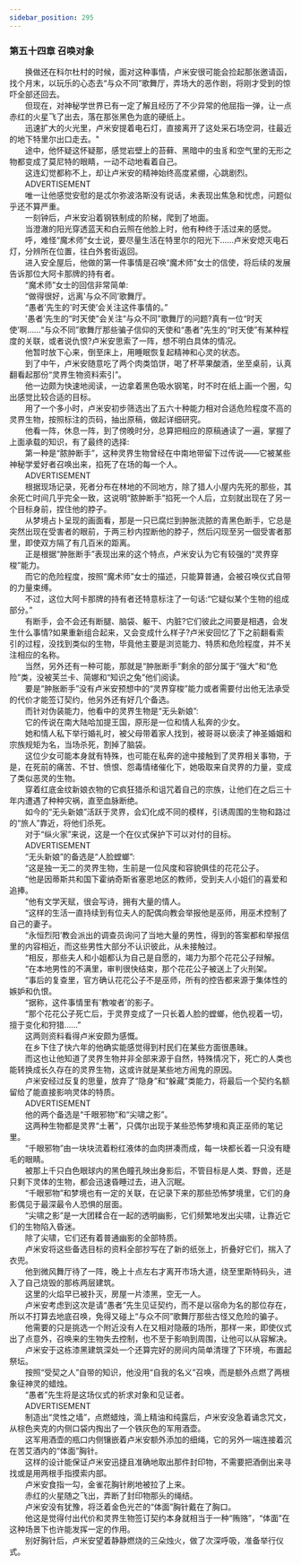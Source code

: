 ```yaml
---
sidebar_position: 295
---
```

### 第五十四章 召唤对象  


　　换做还在科尔杜村的时候，面对这种事情，卢米安很可能会捡起那张邀请函，找个月末，以玩乐的心态去“与众不同”歌舞厅，弄场大的恶作剧，将刚才受到的惊吓全部还回去。  
　　但现在，对神秘学世界已有一定了解且经历了不少异常的他屈指一弹，让一点赤红的火星飞了出去，落在那张黑色为底的硬纸上。  
　　迅速扩大的火光里，卢米安提着电石灯，直接离开了这处采石场空洞，往最近的地下特里尔出口走去。"  
　　途中，他怀疑这怀疑那，感觉岩壁上的苔藓、黑暗中的虫豸和空气里的无形之物都变成了莫尼特的眼睛，一动不动地看着自己。  
　　这连幻觉都称不上，却让卢米安的精神始终高度紧绷，心跳剧烈。  
　　ADVERTISEMENT  
　　唯一让他感觉安慰的是忒尔弥波洛斯没有说话，未表现出焦急和忧虑，问题似乎还不算严重。  
　　一刻钟后，卢米安沿着钢铁制成的阶梯，爬到了地面。  
　　当澄澈的阳光穿透蓝天和白云照在他脸上时，他有种终于活过来的感觉。  
　　呼，难怪“魔术师”女士说，要尽量生活在特里尔的阳光下……卢米安熄灭电石灯，分辨所在位置，往白外套街返回。  
　　进入安全屋后，他做的第一件事情是召唤“魔术师”女士的信使，将后续的发展告诉那位大阿卡那牌的持有者。  
　　“魔术师”女士的回信非常简单:  
　　“做得很好，远离'与众不同’歌舞厅。  
　　“愚者’先生的'时天使’会关注这件事情的。”  
　　'愚者’先生的“时天使”会关注“与众不同”歌舞厅的问题?真有一位“时天使’啊……“与众不同”歌舞厅那些骗子信仰的天使和“愚者”先生的“时天使”有某种程度的关联，或者说仇恨?卢米安思索了一阵，想不明白具体的情况。  
　　他暂时放下心来，倒至床上，用睡眠恢复起精神和心灵的状态。  
　　到了中午，卢米安随意吃了两个肉类馅饼，喝了杯苹果酸酒，坐至桌前，认真翻看起那份“灵界生物资料索引”。  
　　他一边颇为快速地阅读，一边拿着黑色吸水钢笔，时不时在纸上画一个圈，勾出感觉比较合适的目标。  
　　用了一个多小时，卢米安初步筛选出了五六十种能力相对合适危险程度不高的灵界生物，按照标注的页码，抽出原稿，做起详细研究。  
　　他看一阵，休息一阵，到了傍晚时分，总算把相应的原稿通读了一遍，掌握了上面承载的知识，有了最终的选择:  
　　第一种是“脓肿断手”，这种灵界生物曾经在中南地带留下过传说——它被某些神秘学爱好者召唤出来，掐死了在场的每一个人。  
　　ADVERTISEMENT  
　　根据现场记录，死者分布在林地的不同地方，除了猎人小屋内先死的那些，其余死亡时间几乎完全一致，这说明“脓肿断手”掐死一个人后，立刻就出现在了另一个目标身前，捏住他的脖子。  
　　从梦境占卜呈现的画面看，那是一只已腐烂到肿胀流脓的青黑色断手，它总是突然出现在受害者的眼前，于两三秒内捏断他的脖子，然后闪现至另一個受害者那里，即使双方隔了有几百米的距离。  
　　正是根据“肿胀断手”表现出来的这个特点，卢米安认为它有较强的“灵界穿梭”能力。  
　　而它的危险程度，按照“魔术师”女士的描述，只能算普通，会被召唤仪式自带的力量束缚。  
　　不过，这位大阿卡那牌的持有者还特意标注了一句话:“它疑似某个生物的组成部分。”  
　　有断手，会不会还有断腿、脑袋、躯干、内脏?它们彼此之间要是相遇，会发生什么事情?如果重新组合起来，又会变成什么样子?卢米安回忆了下之前翻看索引的过程，没找到类似的生物，毕竟他主要是浏览能力、特质和危险程度，并不关注相应的名称。  
　　当然，另外还有一种可能，那就是“肿胀断手”剩余的部分属于“强大”和“危险”类，没被芙兰卡、简娜和“知识之兔”他们阅读。  
　　要是“肿胀断手”没有卢米安预想中的“灵界穿梭”能力或者需要付出他无法承受的代价才能签订契约，他另外还有好几个备选。  
　　而针对伪装能力，他看中的灵界生物是“无头新娘”:  
　　它的传说在南大陆哈加提王国，原形是一位和情人私奔的少女。  
　　她和情人私下举行婚礼时，被父母带着家人找到，被哥哥以亵渎了神圣婚姻和宗族规矩为名，当场杀死，割掉了脑袋。  
　　这位少女可能本身就有特殊，也可能在私奔的途中接触到了灵界相关事物，于是，在死前的痛苦、不甘、愤恨、怨毒情绪催化下，她吸取来自灵界的力量，变成了类似恶灵的生物。  
　　穿着红底金纹新娘衣物的它疯狂猎杀和诅咒着自己的宗族，让他们在之后三十年内遭遇了种种灾祸，直至血脉断绝。  
　　如今的“无头新娘”活跃于灵界，会幻化成不同的模样，引诱周围的生物和路过的“旅人”靠近，将他们杀死。  
　　对于“纵火家”来说，这是一个在仪式保护下可以对付的目标。  
　　ADVERTISEMENT  
　　“无头新娘”的备选是“人脸螳螂”:  
　　“这是独一无二的灵界生物，生前是一位风度和容貌俱佳的花花公子。  
　　“他是因蒂斯共和国下霍纳奇斯省塞恩地区的教师，受到夫人小姐们的喜爱和追捧。  
　　“他有文学天赋，很会写诗，拥有大量的情人。  
　　“这样的生活一直持续到有位夫人的配偶向教会举报他是巫师，用巫术控制了自己的妻子。  
　　“永恒烈阳’教会派出的调查员询问了当地大量的男性，得到的答案都和举报信里的内容相近，而这些男性大部分不认识彼此，从未接触过。  
　　“相反，那些夫人和小姐都认为自己是自愿的，竭力为那个花花公子辩解。  
　　“在本地男性的不满里，审判很快结束，那个花花公子被送上了火刑架。  
　　“事后的复查里，官方确认花花公子不是巫师，所有的控告都来源于集体性的嫉妒和仇恨。  
　　“据称，这件事情里有'教唆者’的影子。  
　　“那个花花公子死亡后，于灵界变成了一只长着人脸的螳螂，他仇视着一切，擅于变化和狩猎……”  
　　这两则资料看得卢米安颇为感慨。  
　　在乡下住了快六年的他确实能感觉得到村民们在某些方面很愚昧。  
　　而这也让他知道了灵界生物并非全部来源于自然，特殊情况下，死亡的人类也能转换成长久存在的灵界生物，这或许就是某些地方闹鬼的原因。  
　　卢米安经过反复的思量，放弃了“隐身”和“躲藏”类能力，将最后一个契约名额留给了能直接影响灵体的特质。  
　　ADVERTISEMENT  
　　他的两个备选是“千眼邪物”和“尖啸之影”。  
　　这两种生物都是灵界“土著”，只偶尔出现于某些恐怖梦境和真正巫师的笔记里。  
　　“千眼邪物”由一块块流着粉红液体的血肉拼凑而成，每一块都长着一只没有睫毛的眼睛。  
　　被那上千只白色眼球内的黑色瞳孔映出身影后，不管目标是人类、野兽，还是只剩下灵体的生物，都会迅速昏睡过去，进入沉眠。  
　　“千眼邪物”和梦境也有一定的关联，在记录下来的那些恐怖梦境里，它们的身影偶见于最深最令人恐惧的层面。  
　　“尖啸之影”是一大团糅合在一起的透明幽影，它们频繁地发出尖啸，让靠近它们的生物陷入昏迷。  
　　除了尖啸，它们还有着普通幽影的全部特质。  
　　卢米安将这些备选目标的资料全部抄写在了新的纸张上，折叠好它们，揣入了衣兜。  
　　他到微风舞厅待了一阵，晚上十点左右才离开市场大道，绕至里斯特码头，进入了自己烧毁的那栋两层建筑。  
　　这里的火焰早已被扑灭，房屋一片漆黑，空无一人。  
　　卢米安考虑到这次是请“愚者”先生见证契约，而不是以宿命为名的那位存在，所以不打算去地底召唤，免得又碰上“与众不同”歌舞厅那些古怪又危险的骗子。  
　　他需要的只是挑选一个附近没有人在又相对隐蔽的场所，那样一来，即使仪式出了点意外，召唤来的生物失去控制，也不至于影响到周围，让他可以从容解决。  
　　卢米安于这栋漆黑建筑深处一个还算完好的房间内简单清理了下环境，布置起祭坛。  
　　按照“受契之人”自带的知识，他没用“自我的名义”召唤，而是额外点燃了两根象征神灵的蜡烛。  
　　“愚者”先生将是这场仪式的祈求对象和见证者。  
　　ADVERTISEMENT  
　　制造出“灵性之墙”，点燃蜡烛，滴上精油和纯露后，卢米安没急着诵念咒文，从棕色夹克的内侧口袋内掏出了一个铁灰色的军用酒壶。  
　　这军用酒壶的瓶口内侧镶嵌着卢米安额外添加的细绳，它的另外一端连接着沉在苦艾酒内的“体面”胸针。  
　　这样的设计能保证卢米安迅捷且准确地取出那件封印物，不需要把酒倒出来寻找或是用两根手指摸索内部。  
　　卢米安食指一勾，金雀花胸针刷地被拉了上来。  
　　赤红的火星随之飞出，弄断了封印物那头的绳结。  
　　卢米安没有犹豫，将泛着金色光芒的“体面”胸针戴在了胸口。  
　　他这是觉得付出代价和灵界生物签订契约本身就相当于一种“贿赂”，“体面”在这种场景下也许能发挥一定的作用。  
　　别好胸针后，卢米安望着静静燃烧的三朵烛火，做了次深呼吸，准备举行仪式。  
